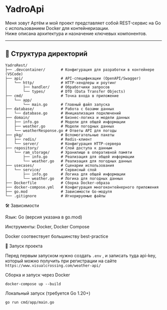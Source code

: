 # YadroApi
Меня зовут Артём и мой проект представляет собой REST-сервис на Go с использованием Docker для контейнеризации.  
Ниже описана архитектура и назначение ключевых компонентов.

---

## 📂 Структура директорий

```plaintext
YadroRest/
├── .devcontainer/       # Конфигурация для разработки в контейнере (VSCode)
├── api/                 # API-спецификации (OpenAPI/Swagger)
│   └── http/            # HTTP-хендлеры и роутинг
│       ├── handler/     # Обработчики запросов
│       └── types/       # DTO (Data Transfer Objects)
├── cmd/                 # Точка входа в приложение
│   └── app/
│       └── main.go      # Главный файл запуска
├── database/            # Работа с базами данных
│   └── database.go      # Инициализация подключений
├── domain/              # Бизнес-логика и модели данных
│   ├── info.go          # Модели для общей информации
│   ├── weather.go       # Модели погодных данных
│   └── weatherResponse.go # Ответы API для погоды
├── pkg/                 # Вспомогательные пакеты
│   ├── redis/           # Redis-клиент
│   └── server/          # Конфигурация HTTP-сервера
├── repository/          # Слой доступа к данным
│   └── ram_storage/     # Хранилище в оперативной памяти
│       ├── info.go      # Реализация для общей информации
│       └── weather.go   # Реализация для погодных данных
├── usecases/            # Сценарии использования
│   └── service/         # Сервисный слой
│       ├── info.go      # Логика для общей информации
│       └── weather.go   # Логика для погодных данных
├── Dockerfile           # Сборка Docker-образа
├── docker-compose.yml   # Конфигурация многоконтейнерного приложения
├── go.mod               # Зависимости Go-модуля
└── .gitignore           # Игнорируемые файлы
```
🛠 Зависимости

Язык: Go (версия указана в go.mod)

Инструменты: Docker, Docker Compose

Docker соотвествует большинству best-practice

🚀 Запуск проекта

Перед первым запуском нужно создать ```.env``` , и записать туда api-key, который можно получить при регистрации на сайте ```https://www.visualcrossing.com/weather-api/```

Сборка и запуск через Docker
```
docker-compose up --build
```

Локальный запуск (требуется Go 1.20+)
```
go run cmd/app/main.go
```

